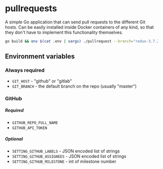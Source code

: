 # pullrequests

A simple Go application that can send pull requests to the different Git hosts.
Can be easily installed inside Docker containers of any kind, so that they don't
have to implement this functionality themselves.

```sh
go build && env $(cat .env | xargs) ./pullrequest --branch="redux-3.7.2-11.1.0" --title=test --body="Testing it out"
```

## Environment variables

### Always required

- `GIT_HOST` - "github" or "gitlab"
- `GIT_BRANCH` - the default branch on the repo (usually "master")

### GitHub

##### Required

- `GITHUB_REPO_FULL_NAME`
- `GITHUB_API_TOKEN`

##### Optional

- `SETTING_GITHUB_LABELS` - JSON encoded list of strings
- `SETTING_GITHUB_ASSIGNEES` - JSON encoded list of strings
- `SETTING_GITHUB_MILESTONE` - int of milestone number
